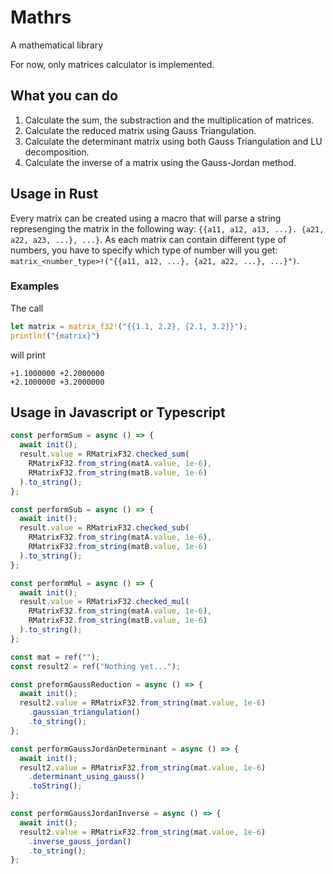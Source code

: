 # Mathrs

A mathematical library

For now, only matrices calculator is implemented.

## What you can do

1. Calculate the sum, the substraction and the multiplication of matrices.
2. Calculate the reduced matrix using Gauss Triangulation.
3. Calculate the determinant matrix using both Gauss Triangulation and LU decomposition.
4. Calculate the inverse of a matrix using the Gauss-Jordan method.

## Usage in Rust

Every matrix can be created using a macro that will parse a string represenging the matrix in the following way: `{{a11, a12, a13, ...}. {a21, a22, a23, ...}, ...}`. As each matrix can contain different type of numbers, you have to specify which type of number will you get: `matrix_<number_type>!("{{a11, a12, ...}, {a21, a22, ...}, ...}")`.

### Examples

The call

```rust
let matrix = matrix_f32!("{{1.1, 2.2}, {2.1, 3.2}}");
println!("{matrix}")
```

will print

```asdf
+1.1000000 +2.2000000
+2.1000000 +3.2000000
```

## Usage in Javascript or Typescript

```ts
const performSum = async () => {
  await init();
  result.value = RMatrixF32.checked_sum(
    RMatrixF32.from_string(matA.value, 1e-6),
    RMatrixF32.from_string(matB.value, 1e-6)
  ).to_string();
};

const performSub = async () => {
  await init();
  result.value = RMatrixF32.checked_sub(
    RMatrixF32.from_string(matA.value, 1e-6),
    RMatrixF32.from_string(matB.value, 1e-6)
  ).to_string();
};

const performMul = async () => {
  await init();
  result.value = RMatrixF32.checked_mul(
    RMatrixF32.from_string(matA.value, 1e-6),
    RMatrixF32.from_string(matB.value, 1e-6)
  ).to_string();
};

const mat = ref("");
const result2 = ref("Nothing yet...");

const preformGaussReduction = async () => {
  await init();
  result2.value = RMatrixF32.from_string(mat.value, 1e-6)
    .gaussian_triangulation()
    .to_string();
};

const performGaussJordanDeterminant = async () => {
  await init();
  result2.value = RMatrixF32.from_string(mat.value, 1e-6)
    .determinant_using_gauss()
    .toString();
};

const performGaussJordanInverse = async () => {
  await init();
  result2.value = RMatrixF32.from_string(mat.value, 1e-6)
    .inverse_gauss_jordan()
    .to_string();
};
```
